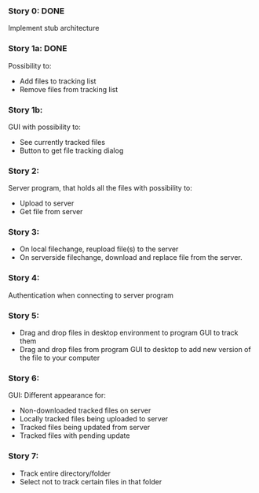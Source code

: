 ### Story 0: DONE
Implement stub architecture

### Story 1a: DONE
Possibility to:
* Add files to tracking list
* Remove files from tracking list

### Story 1b:
GUI with possibility to:
* See currently tracked files
* Button to get file tracking dialog

### Story 2:
Server program, that holds all the files with possibility to:
* Upload to server
* Get file from server

### Story 3:
* On local filechange, reupload file(s) to the server
* On serverside filechange, download and replace file from the server.

### Story 4:
Authentication when connecting to server program

### Story 5:
* Drag and drop files in desktop environment to program GUI to track them
* Drag and drop files from program GUI to desktop to add new version of the file to your computer

### Story 6:
GUI:
Different appearance for:
* Non-downloaded tracked files on server
* Locally tracked files being uploaded to server
* Tracked files being updated from server
* Tracked files with pending update

### Story 7:
* Track entire directory/folder
* Select not to track certain files in that folder
